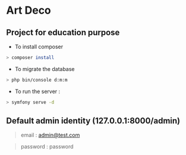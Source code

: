 # Art Deco
## Project for education purpose

- To install composer
```bash
> composer install
```
- To migrate the database
```bash
> php bin/console d:m:m
```
- To run the server : 
```bash
> symfony serve -d
```

## Default admin identity (127.0.0.1:8000/admin)

> email : admin@test.com

> password : password